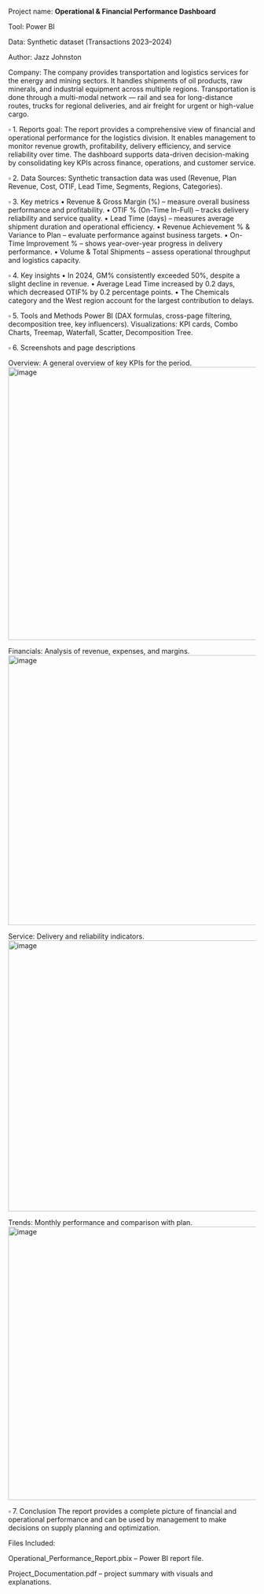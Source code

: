 Project name: **Operational & Financial Performance Dashboard**

Tool: Power BI

Data: Synthetic dataset (Transactions 2023–2024)

Author: Jazz Johnston

Company: The company provides transportation and logistics services for the energy and mining sectors. It handles shipments of oil products, raw minerals, and industrial equipment across multiple regions.
Transportation is done through a multi-modal network — rail and sea for long-distance routes, trucks for regional deliveries, and air freight for urgent or high-value cargo.


▫️ 1. Reports goal: The report provides a comprehensive view of financial and operational performance for the logistics division.
It enables management to monitor revenue growth, profitability, delivery efficiency, and service reliability over time.
The dashboard supports data-driven decision-making by consolidating key KPIs across finance, operations, and customer service.

▫️ 2. Data Sources: Synthetic transaction data was used (Revenue, Plan Revenue, Cost, OTIF, Lead Time, Segments, Regions, Categories).

▫️ 3. Key metrics
• Revenue & Gross Margin (%) – measure overall business performance and profitability.
• OTIF % (On-Time In-Full) – tracks delivery reliability and service quality.
• Lead Time (days) – measures average shipment duration and operational efficiency.
• Revenue Achievement % & Variance to Plan – evaluate performance against business targets.
• On-Time Improvement % – shows year-over-year progress in delivery performance.
• Volume & Total Shipments – assess operational throughput and logistics capacity.

▫️ 4. Key insights
• In 2024, GM% consistently exceeded 50%, despite a slight decline in revenue.
• Average Lead Time increased by 0.2 days, which decreased OTIF% by 0.2 percentage points.
• The Chemicals category and the West region account for the largest contribution to delays.

▫️ 5. Tools and Methods
Power BI (DAX formulas, cross-page filtering, decomposition tree, key influencers).
Visualizations: KPI cards, Combo Charts, Treemap, Waterfall, Scatter, Decomposition Tree.

▫️ 6. Screenshots and page descriptions

Overview: A general overview of key KPIs for the period.
<img width="975" height="555" alt="image" src="https://github.com/user-attachments/assets/18013c5a-0a73-4672-9921-338d87047050" />


Financials: Analysis of revenue, expenses, and margins.
<img width="975" height="549" alt="image" src="https://github.com/user-attachments/assets/96aa3ecd-b904-4a7e-b5bf-16ab5a7d500a" />

Service: Delivery and reliability indicators.
<img width="975" height="551" alt="image" src="https://github.com/user-attachments/assets/d68b158b-029a-458f-a8b9-83371a539768" />

Trends: Monthly performance and comparison with plan.
<img width="975" height="556" alt="image" src="https://github.com/user-attachments/assets/a6b3aef2-f16c-4df7-898c-c1fbc839a4e7" />

▫️ 7. Conclusion
The report provides a complete picture of financial and operational performance and can be used by management to make decisions on supply planning and optimization.


Files Included: 

Operational_Performance_Report.pbix – Power BI report file.

Project_Documentation.pdf – project summary with visuals and explanations.

